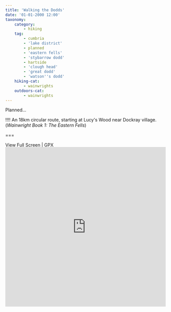 ```yaml
---
title: 'Walking the Dodds'
date: '01-01-2000 12:00'
taxonomy:
    category:
        - hiking
    tag:
        - cumbria
        - 'lake district'
        - planned
        - 'eastern fells'
        - 'stybarrow dodd'
        - hartside
        - 'clough head'
        - 'great dodd'
        - 'watson''s dodd'
    hiking-cat:
        - wainwrights
    outdoors-cat:
        - wainwrights
---
```


Planned...

!!!! An 18km circular route, starting at Lucy's Wood near Dockray village. (_Wainwright Book 1: The Eastern Fells_)

===

[View Full Screen](https://map.mootparadox.com/full/dodds-plan) | [GPX](https://map.mootparadox.com/gpx/dodds-plan)  
<p><iframe src="https://map.mootparadox.com/embed/dodds-plan" height="500" width="100%" style="border:none; margin-top:-1.2em;"></iframe></p>
